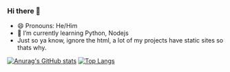 ### Hi there 👋
- 😄 Pronouns: He/Him
- 🌱 I’m currently learning Python, Nodejs
- Just so ya know, ignore the html, a lot of my projects have static sites so thats why.
<!--
**Dragonlord1005/Dragonlord1005** is a ✨ _special_ ✨ repository because its `README.md` (this file) appears on your GitHub profile.

Here are some ideas to get you started:

- 🔭 I’m currently working on ...
- 🌱 I’m currently learning ...
- 👯 I’m looking to collaborate on ...
- 🤔 I’m looking for help with ...
- 💬 Ask me about ...
- 📫 How to reach me: ...
- ⚡ Fun fact: ...
-->
[![Anurag's GitHub stats](https://github-readme-stats.vercel.app/api?username=Dragonlord1005&show_icons=true&theme=darcula)](https://github.com/anuraghazra/github-readme-stats)
[![Top Langs](https://github-readme-stats.vercel.app/api/top-langs/?username=Dragonlord1005&langs_count=4&layout=compact)](https://github.com/anuraghazra/github-readme-stats)

